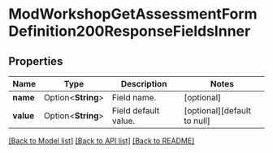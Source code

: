 # ModWorkshopGetAssessmentFormDefinition200ResponseFieldsInner

## Properties

Name | Type | Description | Notes
------------ | ------------- | ------------- | -------------
**name** | Option<**String**> | Field name. | [optional]
**value** | Option<**String**> | Field default value. | [optional][default to null]

[[Back to Model list]](../README.md#documentation-for-models) [[Back to API list]](../README.md#documentation-for-api-endpoints) [[Back to README]](../README.md)


